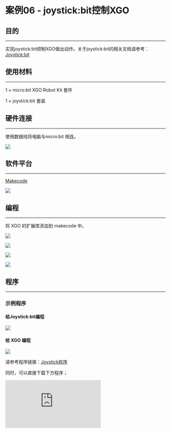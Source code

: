 # 案例06 - joystick:bit控制XGO



## 目的
---
实现joystick:bit控制XGO做出动作。关于joystick:bit的相关文档请参考：[Joystick:bit](https://www.elecfreaks.com/learn-en/microbitExtensionModule/joystick_bit_v2.html)



## 使用材料
---
1 × micro:bit XGO Robot Kit 套件

1 × joystick:bit 套装



## 硬件连接
---
使用数据线将电脑与micro:bit 相连。

![](./images/microbit-xgo-robot-kit-22.png)



## 软件平台
---
[Makecode](https://makecode.microbit.org/#)

![](./images/microbit-xgo-robot-kit-10.png)



## 编程
---


将 XGO 的扩展库添加到 makecode 中。

![](./images/microbit-xgo-robot-kit-11.png)

![](./images/microbit-xgo-robot-kit-12.png)

![](./images/microbit-xgo-robot-kit-13.png)

![](./images/microbit-xgo-robot-kit-14.png)



## 程序
---
### 示例程序

#### 给Joystick:bit编程

![](./images/microbit-xgot-robot-kit-case06-out-of-the-square-01.png)

#### 给 XGO 编程

![](./images/microbit-xgot-robot-kit-case06-out-of-the-square-02.png)



请参考程序链接：[Joystick程序](https://makecode.microbit.org/_gPjJh9HEUYUm)

同时，可以直接下载下方程序；


<div
    style={{
        position: 'relative',
        paddingBottom: '60%',
        overflow: 'hidden',
    }}
>
    <iframe
        src="https://makecode.microbit.org/_gPjJh9HEUYUm"
        frameborder="0"
        sandbox="allow-popups allow-forms allow-scripts allow-same-origin"
        style={{
            position: 'absolute',
            width: '100%',
            height: '100%',
        }}
    />
</div>
请参考程序链接：[XGO程序](https://makecode.microbit.org/_LhKY78KcAFHa)

同时，可以直接下载下方程序；


<div
    style={{
        position: 'relative',
        paddingBottom: '60%',
        overflow: 'hidden',
    }}
>
    <iframe
        src="https://makecode.microbit.org/_LhKY78KcAFHa"
        frameborder="0"
        sandbox="allow-popups allow-forms allow-scripts allow-same-origin"
        style={{
            position: 'absolute',
            width: '100%',
            height: '100%',
        }}
    />
</div>
## 相关问题
---
如果 XGO 没有行走，检查电源是否充足或者Joystick:bit的电量是否充足；



## 思考
---
能否让 XGO 根据Joystick:bit的C/D/E/F按键来做出相关动作？
